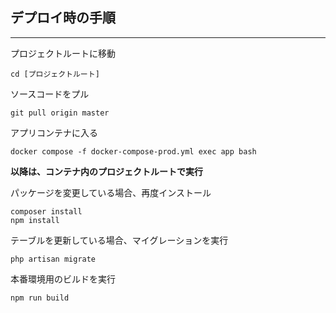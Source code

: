 ## デプロイ時の手順

---

プロジェクトルートに移動

    cd [プロジェクトルート]

ソースコードをプル

    git pull origin master

アプリコンテナに入る

    docker compose -f docker-compose-prod.yml exec app bash

**以降は、コンテナ内のプロジェクトルートで実行**

パッケージを変更している場合、再度インストール

    composer install
    npm install

テーブルを更新している場合、マイグレーションを実行

    php artisan migrate

本番環境用のビルドを実行

    npm run build
